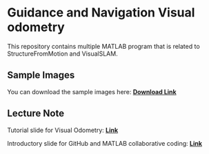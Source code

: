 # Guidance and Navigation Visual odometry

This repository contains multiple MATLAB program that is related to StructureFromMotion and VisualSLAM.

## Sample Images

You can download the sample images here: <strong>[Download Link](https://drive.google.com/file/d/1kzwPI4-icW6AZy3HvoAMiHtdBScn7AKa/view)</strong>

## Lecture Note

Tutorial slide for Visual Odometry: <a href="Week 9 [Tutorial 2 Visual Odometry] Dr. Wen-V3.pdf"><strong>Link</strong></a>

Introductory slide for GitHub and MATLAB collaborative coding: <a href="Week 13 Intro GitHub and MATLAB.pdf"><strong>Link</strong></a>

